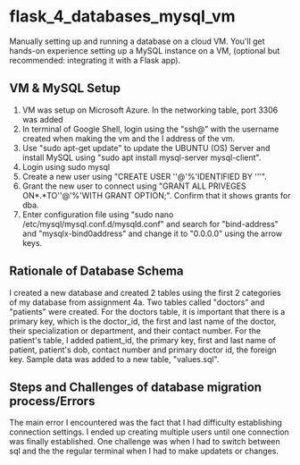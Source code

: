 # flask_4_databases_mysql_vm
Manually setting up and running a database on a cloud VM. You'll get hands-on experience setting up a MySQL instance on a VM, (optional but recommended: integrating it with a Flask app).

## VM & MySQL Setup
1. VM was setup on Microsoft Azure. In the networking table, port 3306 was added
2. In terminal of Google Shell, login using the "ssh<username>@<IP address>" with the username created when making the vm and the I address of the vm. 
3. Use "sudo apt-get update" to update the UBUNTU (OS) Server and install MySQL using "sudo apt install mysql-server mysql-client".
4. Login using sudo mysql
5. Create a new user using "CREATE USER '<user>'@'%'IDENTIFIED BY '<password>'’".
6. Grant the new user to connect using "GRANT ALL PRIVEGES ON*.*TO'<user>'@'%'WITH GRANT OPTION;". Confirm that it shows grants for dba.
7. Enter configuration file using "sudo nano /etc/mysql/mysql.conf.d/mysqld.conf" and search for "bind-address" and "mysqlx-bind0address" and change it to "0.0.0.0" using the arrow keys. 

## Rationale of Database Schema
I created a new database and created 2 tables using the first 2 categories of my database from assignment 4a. Two tables called "doctors" and "patients" were created. For the doctors table, it is important that there is a primary key, which is the doctor_id, the first and last name of the doctor, their specialization or department, and their contact number. For the patient's table, I added patient_id, the primary key, first and last name of patient, patient's dob, contact number and primary doctor id, the foreign key. Sample data was added to a new table, "values.sql". 

## Steps and Challenges of database migration process/Errors
The main error I encountered was the fact that I had difficulty establishing connection settings. I ended up creating multiple users until one connection was finally established. One challenge was when I had to switch between sql and the the regular terminal when I had to make updatets or changes. 